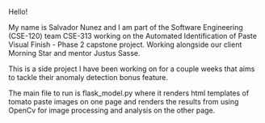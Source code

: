 Hello!

My name is Salvador Nunez and I am part of the Software Engineering (CSE-120) team CSE-313 working on the Automated Identification of Paste Visual Finish - Phase 2 capstone project.
Working alongside our client Morning Star and mentor Justus Sasse. 

This is a side project I have been working on for a couple weeks that aims to tackle their anomaly detection bonus feature. 

The main file to run is flask_model.py where it renders html templates of tomato paste images on one page and renders the results from using OpenCv for image processing and analysis on the other page. 
